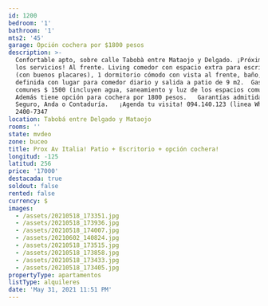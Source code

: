 ```yaml
---
id: 1200
bedroom: '1'
bathroom: '1'
mts2: '45'
garage: Opción cochera por $1800 pesos
description: >-
  Confortable apto, sobre calle Tabobà entre Mataojo y Delgado. ¡Próximo a todos
  los servicios! Al frente. Living comedor con espacio extra para escritorio
  (con buenos placares), 1 dormitorio cómodo con vista al frente, baño, cocina
  definida con lugar para comedor diario y salida a patio de 9 m2.  Gastos
  comunes $ 1500 (incluyen agua, saneamiento y luz de los espacios comunes)  
  Además tiene opción para cochera por 1800 pesos.   Garantías admitidas: Porto
  Seguro, Anda o Contaduría.   ¡Agenda tu visita! 094.140.123 (linea WhatsApp) -
  2400-7347
location: Tabobá entre Delgado y Mataojo
rooms: ''
state: mvdeo
zone: buceo
title: Prox Av Italia! Patio + Escritorio + opción cochera!
longitud: -125
latitud: 256
price: '17000'
destacada: true
soldout: false
rented: false
currency: $
images:
  - /assets/20210518_173351.jpg
  - /assets/20210518_173936.jpg
  - /assets/20210518_174007.jpg
  - /assets/20210602_140824.jpg
  - /assets/20210518_173515.jpg
  - /assets/20210518_173858.jpg
  - /assets/20210518_173433.jpg
  - /assets/20210518_173405.jpg
propertyType: apartamentos
listType: alquileres
date: 'May 31, 2021 11:51 PM'
---
```


